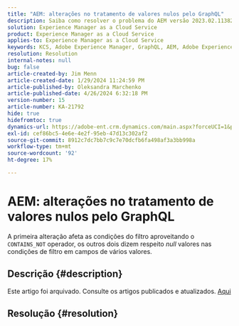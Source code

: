 ```yaml
---
title: "AEM: alterações no tratamento de valores nulos pelo GraphQL"
description: Saiba como resolver o problema do AEM versão 2023.02.11382, algumas alterações feitas no GraphQL causam um comportamento inesperado no código do aplicativo.
solution: Experience Manager as a Cloud Service
product: Experience Manager as a Cloud Service
applies-to: Experience Manager as a Cloud Service
keywords: KCS, Adobe Experience Manager, GraphQL, AEM, Adobe Experience Manager, valores nulos, cloud service, versão 2023.02.11382, Solução de problemas
resolution: Resolution
internal-notes: null
bug: false
article-created-by: Jim Menn
article-created-date: 1/29/2024 11:24:59 PM
article-published-by: Oleksandra Marchenko
article-published-date: 4/26/2024 6:32:18 PM
version-number: 15
article-number: KA-21792
hide: true
hidefromtoc: true
dynamics-url: https://adobe-ent.crm.dynamics.com/main.aspx?forceUCI=1&pagetype=entityrecord&etn=knowledgearticle&id=2daa6f9d-fdbe-ee11-9079-6045bd006268
exl-id: cef86bc5-4e6e-4e2f-95eb-47d13c302af2
source-git-commit: 8912c7dc7bb7c9c7e70dcfb6fa498af3a3bb998a
workflow-type: tm+mt
source-wordcount: '92'
ht-degree: 17%

---
```


# AEM: alterações no tratamento de valores nulos pelo GraphQL


A primeira alteração afeta as condições do filtro aproveitando o `CONTAINS_NOT` operador, os outros dois dizem respeito *null* valores nas condições de filtro em campos de vários valores.

## Descrição {#description}

Este artigo foi arquivado. Consulte os artigos publicados e atualizados. [Aqui](https://experienceleague.adobe.com/search.html?lang=pt-BR#sort=relevancy)

## Resolução {#resolution}
